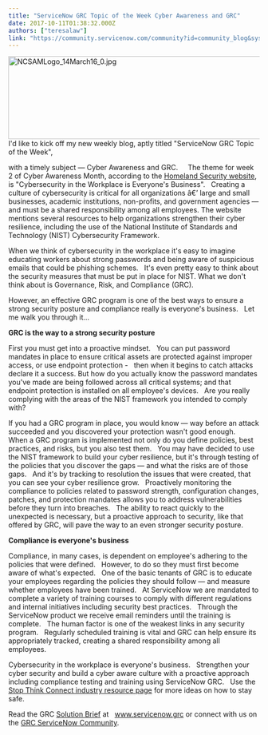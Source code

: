 ```yaml
---
title: "ServiceNow GRC Topic of the Week Cyber Awareness and GRC"
date: 2017-10-11T01:38:32.000Z
authors: ["teresalaw"]
link: "https://community.servicenow.com/community?id=community_blog&sys_id=315ca6a1dbd0dbc01dcaf3231f9619f0"
---
```

<p style="margin-bottom: .0001pt;"><img  alt="NCSAMLogo_14March16_0.jpg" class="image-1 jive-image" src="e58c1c4edb185344e9737a9e0f961951.iix" style="width: 620px; height: 166px; float: right;"/></p><p style="margin-bottom: .0001pt;">I'd like to kick off my new weekly blog, aptly titled "ServiceNow GRC Topic of the Week", </p><p style="margin-bottom: .0001pt;">with a timely subject — Cyber Awareness and GRC.     The theme for week 2 of Cyber Awareness Month, according to the <a title="ww.dhs.gov/national-cyber-security-awareness-month" href="https://www.dhs.gov/national-cyber-security-awareness-month">Homeland Security w</a><a title="ww.dhs.gov/national-cyber-security-awareness-month" href="https://www.dhs.gov/national-cyber-security-awareness-month">ebsite</a>, is "Cybersecurity in the Workplace is Everyone's Business".   Creating a culture of cybersecurity is critical for all organizations â€’ large and small businesses, academic institutions, non-profits, and government agencies — and must be a shared responsibility among all employees. The website mentions several resources to help organizations strengthen their cyber resilience, including the use of the National Institute of Standards and Technology (NIST) Cybersecurity Framework.</p><p></p><p style="margin-bottom: .0001pt;">When we think of cybersecurity in the workplace it's easy to imagine educating workers about strong passwords and being aware of suspicious emails that could be phishing schemes.   It's even pretty easy to think about the security measures that must be put in place for NIST. What we don't think about is Governance, Risk, and Compliance (GRC).</p><p></p><p style="margin-bottom: .0001pt;">However, an effective GRC program is one of the best ways to ensure a strong security posture and compliance really is everyone's business.   Let me walk you through it…</p><p></p><p style="margin-bottom: .0001pt;"><strong>GRC is the way to a strong security posture</strong></p><p style="margin-bottom: .0001pt;">First you must get into a proactive mindset.   You can put password mandates in place to ensure critical assets are protected against improper access, or use endpoint protection -   then when it begins to catch attacks declare it a success. But how do you actually know the password mandates you've made are being followed across all critical systems; and that endpoint protection is installed on all employee's devices.   Are you really complying with the areas of the NIST framework you intended to comply with?</p><p></p><p style="margin-bottom: .0001pt;">If you had a GRC program in place, you would know — way before an attack succeeded and you discovered your protection wasn't good enough.   When a GRC program is implemented not only do you define policies, best practices, and risks, but you also test them.   You may have decided to use the NIST framework to build your cyber resilience, but it's through testing of the policies that you discover the gaps — and what the risks are of those gaps.   And it's by tracking to resolution the issues that were created, that you can see your cyber resilience grow.   Proactively monitoring the compliance to policies related to password strength, configuration changes, patches, and protection mandates allows you to address vulnerabilities before they turn into breaches.   The ability to react quickly to the unexpected is necessary, but a proactive approach to security, like that offered by GRC, will pave the way to an even stronger security posture.</p><p></p><p style="margin-bottom: .0001pt;"><strong>Compliance is everyone's business</strong></p><p>Compliance, in many cases, is dependent on employee's adhering to the policies that were defined.   However, to do so they must first become aware of what's expected.   One of the basic tenants of GRC is to educate your employees regarding the policies they should follow — and measure whether employees have been trained.   At ServiceNow we are mandated to complete a variety of training courses to comply with different regulations and internal initiatives including security best practices.   Through the ServiceNow product we receive email reminders until the training is complete.   The human factor is one of the weakest links in any security program.   Regularly scheduled training is vital and GRC can help ensure its appropriately tracked, creating a shared responsibility among all employees.</p><p></p><p>Cybersecurity in the workplace is everyone's business.   Strengthen your cyber security and build a cyber aware culture with a proactive approach including compliance testing and training using ServiceNow GRC.   Use the <a title="ww.dhs.gov/publication/stopthinkconnect-industry-resources" href="https://www.dhs.gov/publication/stopthinkconnect-industry-resources">Stop Think Connect industry resource page</a> for more ideas on how to stay safe.</p><p></p><p>Read the GRC <a title="ww.servicenow.com/content/dam/servicenow/documents/solutions-brief/sb-sn-governance-risk-compliance-grc.pdf" href="https://www.servicenow.com/content/dam/servicenow/documents/solutions-brief/sb-sn-governance-risk-compliance-grc.pdf">Solution Brief</a> at   <a title="w.servicenow.grc/" href="http://www.servicenow.grc/">www.servicenow.grc</a> or connect with us on the <a title="" _jive_internal="true" href="/community/security-risk/content?filterID=contentstatus%5Bpublished%5D~category%5Bgovernance-risk-and-compliance-grc%5D&amp;filterID=contentstatus%5Bpublished%5D~objecttype~objecttype%5Bblogpost%5D">GRC ServiceNow Community</a>.</p>